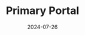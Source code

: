 ---  
layout: startup_page  
title: "Primary Portal"  
id: "primaryportal.com"  
permalink: "/primaryportalprimaryportal.com07262024/"  
website: "https://primaryportal.com/"  
funding_round: "Series A"  
funding_amount: "£7.5M"  
investors: "DB1 Ventures, Dutch Founders Fund (DFF), Flow Traders"  
about: "Primary Portal is a fintech company that provides a digital platform aggregating and digitizing equity capital market processes for banks and asset managers. It aims to automate manual and time-consuming issuance processes, improving efficiency and transparency in capital markets transactions. The platform connects asset managers' order management systems with banks, enabling straight-through processing."  
markets: "Fintech, Financial Services"  
hq: "London, England, United Kingdom"  
founded_year: "2020"  
linkedin: "https://www.linkedin.com/company/primaryportal"  
twitter: ""  
instagram: ""  
facebook: ""  
crunchbase: "https://www.crunchbase.com/organization/primary-portal"  
pitchbook: "https://pitchbook.com/profiles/company/504043-66"  

date_display: "26-Jul-2024"  
date: "2024-07-26"

# SEO Optimization  
meta_title: "Primary Portal - Series A Funding (£7.5M)"  
meta_description: "Primary Portal, Primary Portal is a fintech company that provides a digital platform aggregating and digitizing equity capital market processes for banks and asset ma..."  
meta_keywords: "Primary Portal, Fintech, Financial Services, Series A funding"  
canonical_url: "https://startup.projectstartups.com/primaryportalprimaryportal.com07262024/"  
---